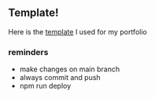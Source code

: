 ## Template!
Here is the [template](https://github.com/hhhrrrttt222111/developer-portfolio) I used for my portfolio


### reminders 
- make changes on main branch
- always commit and push
- npm run deploy